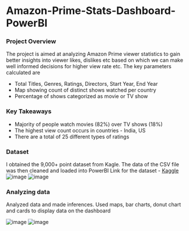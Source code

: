 # Amazon-Prime-Stats-Dashboard-PowerBI
### Project Overview 
The project is aimed at analyzing Amazon Prime viewer statistics to gain better insights into viewer likes, dislikes etc based on which we can make well informed decisions for higher view rate etc.
The key parameters calculated are 
- Total Titles, Genres, Ratings, Directors, Start Year, End Year
- Map showing count of distinct shows watched per country
- Percentage of shows categorized as movie or TV show

### Key Takeaways 
- Majority of people watch movies (82%) over TV shows (18%)
- The highest view count occurs in countries - India, US
- There are a total of 25 different types of ratings


### Dataset
I obtained the 9,000+ point dataset from Kagle. The data of the CSV file was then cleaned and loaded into PowerBI
Link for the dataset - [Kaggle](https://www.kaggle.com/datasets/shivamb/amazon-prime-movies-and-tv-shows)
![image](https://github.com/AwesomeAru/Amazon-Prime-Stats-Dashboard-PowerBI/assets/93476957/a7054ab9-b8c5-4b7a-a23b-dd36525bb5e5)
![image](https://github.com/AwesomeAru/Amazon-Prime-Stats-Dashboard-PowerBI/assets/93476957/e4e74c4c-5577-4225-8653-d6978d88ef40)



### Analyzing data 
Analyzed data and made inferences. Used maps, bar charts, donut chart and cards to display data on the dashboard


![image](https://github.com/AwesomeAru/Amazon-Prime-Stats-Dashboard-PowerBI/assets/93476957/f07ed166-f0f2-43a2-9674-9036ddea83f0)
![image](https://github.com/AwesomeAru/Amazon-Prime-Stats-Dashboard-PowerBI/assets/93476957/934cda6e-5d6a-4e7d-b460-c0b322e68da8)

